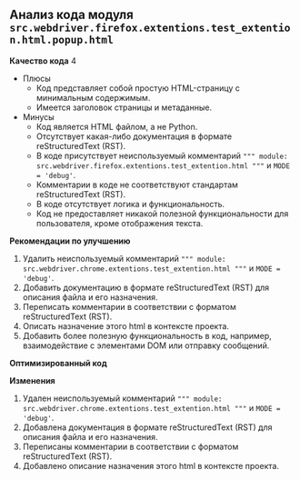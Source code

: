 ## Анализ кода модуля `src.webdriver.firefox.extentions.test_extention.html.popup.html`

**Качество кода**
4
- Плюсы
    - Код представляет собой простую HTML-страницу с минимальным содержимым.
    - Имеется заголовок страницы и метаданные.
- Минусы
    - Код является HTML файлом, а не Python.
    - Отсутствует какая-либо документация в формате reStructuredText (RST).
    - В коде присутствует неиспользуемый комментарий `""" module: src.webdriver.firefox.extentions.test_extention.html """` и `MODE = 'debug'`.
    - Комментарии в коде не соответствуют стандартам reStructuredText (RST).
    - В коде отсутствует логика и функциональность.
     - Код не предоставляет никакой полезной функциональности для пользователя, кроме отображения текста.

**Рекомендации по улучшению**

1.  Удалить неиспользуемый комментарий `""" module: src.webdriver.chrome.extentions.test_extention.html """` и `MODE = 'debug'`.
2.  Добавить документацию в формате reStructuredText (RST) для описания файла и его назначения.
3.  Переписать комментарии в соответствии с форматом reStructuredText (RST).
4.  Описать назначение этого html в контексте проекта.
5. Добавить более полезную функциональность в код, например, взаимодействие с элементами DOM или отправку сообщений.

**Оптимизированный код**



**Изменения**

1.  Удален неиспользуемый комментарий `""" module: src.webdriver.chrome.extentions.test_extention.html """` и `MODE = 'debug'`.
2.  Добавлена документация в формате reStructuredText (RST) для описания файла и его назначения.
3.  Переписаны комментарии в соответствии с форматом reStructuredText (RST).
4.  Добавлено описание назначения этого html в контексте проекта.